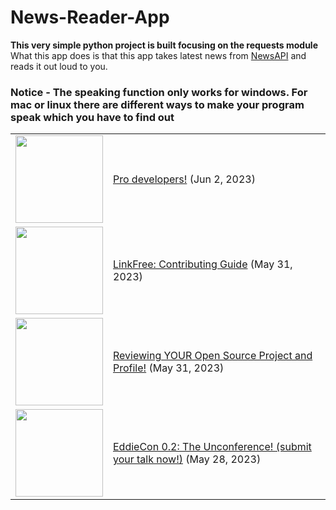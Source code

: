 # News-Reader-App
**This very simple python project is built focusing on the requests module**
<br>
What this app does is that this app takes latest news from [NewsAPI](newsapi.org) and reads it out loud to you. 
### Notice - The speaking function only works for windows. For mac or linux there are different ways to make your program speak which you have to find out

<table>
<!-- YOUTUBE-VIDEOS-LIST:START --><tr><td><a href="https://www.youtube.com/watch?v=9XFiTZRz0qU"><img width="140px" src="https://i.ytimg.com/vi/9XFiTZRz0qU/mqdefault.jpg"></a></td>
<td><a href="https://www.youtube.com/watch?v=9XFiTZRz0qU">Pro developers!</a> (Jun 2, 2023)<br/></td></tr>
<tr><td><a href="https://www.youtube.com/watch?v=dfeSpGd8leU"><img width="140px" src="https://i.ytimg.com/vi/dfeSpGd8leU/mqdefault.jpg"></a></td>
<td><a href="https://www.youtube.com/watch?v=dfeSpGd8leU">LinkFree: Contributing Guide</a> (May 31, 2023)<br/></td></tr>
<tr><td><a href="https://www.youtube.com/watch?v=kYd_ch2oX38"><img width="140px" src="https://i.ytimg.com/vi/kYd_ch2oX38/mqdefault.jpg"></a></td>
<td><a href="https://www.youtube.com/watch?v=kYd_ch2oX38">Reviewing YOUR Open Source Project and Profile!</a> (May 31, 2023)<br/></td></tr>
<tr><td><a href="https://www.youtube.com/watch?v=7oeW7UPR5aw"><img width="140px" src="https://i.ytimg.com/vi/7oeW7UPR5aw/mqdefault.jpg"></a></td>
<td><a href="https://www.youtube.com/watch?v=7oeW7UPR5aw">EddieCon 0.2: The Unconference! &lpar;submit your talk now!&rpar;</a> (May 28, 2023)<br/></td></tr>
<!-- YOUTUBE-VIDEOS-LIST:END -->
</table>
